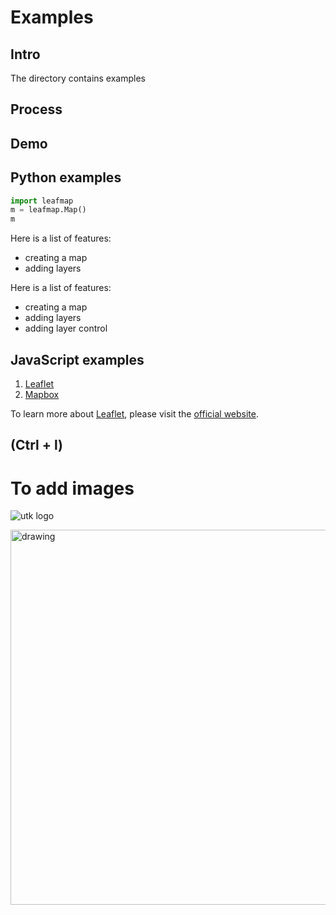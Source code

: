 # Examples

## Intro

The directory contains examples


## Process

## Demo 

## Python examples

``` python 
import leafmap
m = leafmap.Map()
m
```

Here is a list of features:
- creating a map
- adding layers

Here is a list of features:

- creating a map
- adding layers
- adding layer control

## JavaScript examples

1. [Leaflet](https://leafletjs.com/)
2. [Mapbox](https://www.mapbox.com/)

To learn more about [Leaflet](http://leafletjs.com/), please visit the [official website](https://leafletjs.com/).
## (Ctrl + l)

# To add images

![utk logo](https://brand.utk.edu/wp-content/uploads/2019/02/University-CenteredLogo-RGB.png)

<img src="https://brand.utk.edu/wp-content/uploads/2019/02/University-CenteredLogo-RGB.png" alt="drawing" style="width:600px;"/>